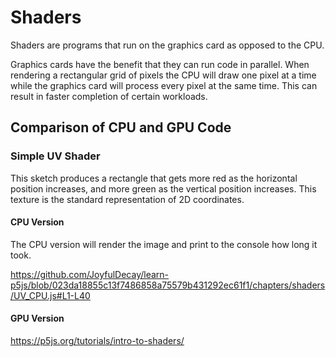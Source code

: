 # Shaders

Shaders are programs that run on the graphics card as opposed to the CPU.

Graphics cards have the benefit that they can run code in parallel.  When rendering a rectangular grid of pixels the CPU will draw one pixel at a time while the graphics card will process every pixel at the same time.  This can result in faster completion of certain workloads.

## Comparison of CPU and GPU Code

### Simple UV Shader

This sketch produces a rectangle that gets more red as the horizontal position increases, and more green as the vertical position increases.  This texture is the standard representation of 2D coordinates.

#### CPU Version

The CPU version will render the image and print to the console how long it took.

https://github.com/JoyfulDecay/learn-p5js/blob/023da18855c13f7486858a75579b431292ec61f1/chapters/shaders/UV_CPU.js#L1-L40

#### GPU Version

https://p5js.org/tutorials/intro-to-shaders/

